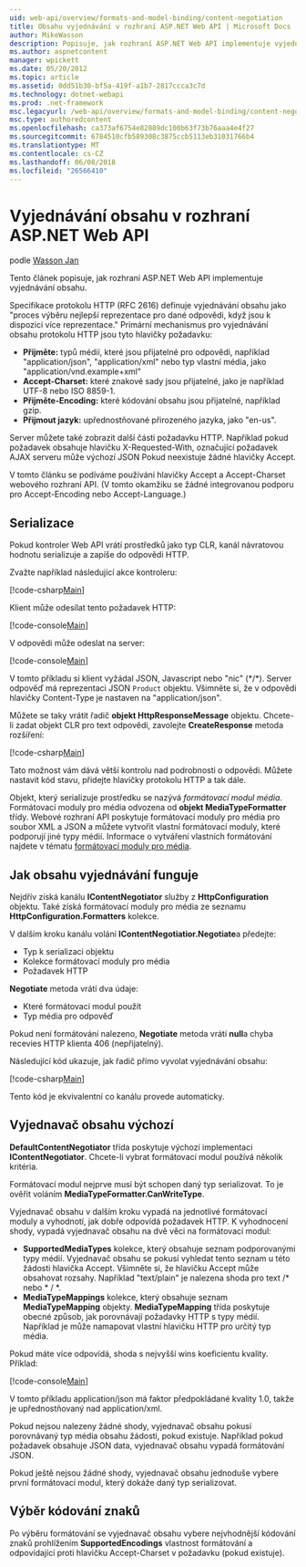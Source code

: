```yaml
---
uid: web-api/overview/formats-and-model-binding/content-negotiation
title: Obsahu vyjednávání v rozhraní ASP.NET Web API | Microsoft Docs
author: MikeWasson
description: Popisuje, jak rozhraní ASP.NET Web API implementuje vyjednávání obsahu HTTP.
ms.author: aspnetcontent
manager: wpickett
ms.date: 05/20/2012
ms.topic: article
ms.assetid: 0dd51b30-bf5a-419f-a1b7-2817ccca3c7d
ms.technology: dotnet-webapi
ms.prod: .net-framework
msc.legacyurl: /web-api/overview/formats-and-model-binding/content-negotiation
msc.type: authoredcontent
ms.openlocfilehash: ca373af6754e82889dc100b63f73b76aaa4e4f27
ms.sourcegitcommit: 6784510cfb589308c3875ccb5113eb31031766b4
ms.translationtype: MT
ms.contentlocale: cs-CZ
ms.lasthandoff: 06/08/2018
ms.locfileid: "26566410"
---
```

<a name="content-negotiation-in-aspnet-web-api"></a>Vyjednávání obsahu v rozhraní ASP.NET Web API
====================
podle [Wasson Jan](https://github.com/MikeWasson)

Tento článek popisuje, jak rozhraní ASP.NET Web API implementuje vyjednávání obsahu.

Specifikace protokolu HTTP (RFC 2616) definuje vyjednávání obsahu jako "proces výběru nejlepší reprezentace pro dané odpovědi, když jsou k dispozici více reprezentace." Primární mechanismus pro vyjednávání obsahu protokolu HTTP jsou tyto hlavičky požadavku:

- **Přijměte:** typů médií, které jsou přijatelné pro odpovědi, například "application/json", "application/xml" nebo typ vlastní média, jako &quot;application/vnd.example+xml&quot;
- **Accept-Charset:** které znakové sady jsou přijatelné, jako je například UTF-8 nebo ISO 8859-1.
- **Přijměte-Encoding:** které kódování obsahu jsou přijatelné, například gzip.
- **Přijmout jazyk:** upřednostňované přirozeného jazyka, jako "en-us".

Server můžete také zobrazit další části požadavku HTTP. Například pokud požadavek obsahuje hlavičku X-Requested-With, označující požadavek AJAX serveru může výchozí JSON Pokud neexistuje žádné hlavičky Accept.

V tomto článku se podíváme používání hlavičky Accept a Accept-Charset webového rozhraní API. (V tomto okamžiku se žádné integrovanou podporu pro Accept-Encoding nebo Accept-Language.)

## <a name="serialization"></a>Serializace

Pokud kontroler Web API vrátí prostředků jako typ CLR, kanál návratovou hodnotu serializuje a zapíše do odpovědi HTTP.

Zvažte například následující akce kontroleru:

[!code-csharp[Main](content-negotiation/samples/sample1.cs)]

Klient může odesílat tento požadavek HTTP:

[!code-console[Main](content-negotiation/samples/sample2.cmd)]

V odpovědi může odeslat na server:

[!code-console[Main](content-negotiation/samples/sample3.cmd)]

V tomto příkladu si klient vyžádal JSON, Javascript nebo "nic" (\*/\*). Server odpověď má reprezentaci JSON `Product` objektu. Všimněte si, že v odpovědi hlavičky Content-Type je nastaven na &quot;application/json&quot;.

Můžete se taky vrátit řadič **objekt HttpResponseMessage** objektu. Chcete-li zadat objekt CLR pro text odpovědi, zavolejte **CreateResponse** metoda rozšíření:

[!code-csharp[Main](content-negotiation/samples/sample4.cs)]

Tato možnost vám dává větší kontrolu nad podrobnosti o odpovědi. Můžete nastavit kód stavu, přidejte hlavičky protokolu HTTP a tak dále.

Objekt, který serializuje prostředku se nazývá *formátovací modul média*. Formátovací moduly pro média odvozena od **objekt MediaTypeFormatter** třídy. Webové rozhraní API poskytuje formátovací moduly pro média pro soubor XML a JSON a můžete vytvořit vlastní formátovací moduly, které podporují jiné typy médií. Informace o vytváření vlastních formátování najdete v tématu [formátovací moduly pro média](media-formatters.md).

## <a name="how-content-negotiation-works"></a>Jak obsahu vyjednávání funguje

Nejdřív získá kanálu **IContentNegotiator** služby z **HttpConfiguration** objektu. Také získá formátovací moduly pro média ze seznamu **HttpConfiguration.Formatters** kolekce.

V dalším kroku kanálu volání **IContentNegotiatior.Negotiate**a předejte:

- Typ k serializaci objektu
- Kolekce formátovací moduly pro média
- Požadavek HTTP

**Negotiate** metoda vrátí dva údaje:

- Které formátovací modul použít
- Typ média pro odpověď

Pokud není formátování nalezeno, **Negotiate** metoda vrátí **null**a chyba recevies HTTP klienta 406 (nepřijatelný).

Následující kód ukazuje, jak řadič přímo vyvolat vyjednávání obsahu:

[!code-csharp[Main](content-negotiation/samples/sample5.cs)]

Tento kód je ekvivalentní co kanálu provede automaticky.

## <a name="default-content-negotiator"></a>Vyjednavač obsahu výchozí

**DefaultContentNegotiator** třída poskytuje výchozí implementaci **IContentNegotiator**. Chcete-li vybrat formátovací modul používá několik kritéria.

Formátovací modul nejprve musí být schopen daný typ serializovat. To je ověřit voláním **MediaTypeFormatter.CanWriteType**.

Vyjednavač obsahu v dalším kroku vypadá na jednotlivé formátovací moduly a vyhodnotí, jak dobře odpovídá požadavek HTTP. K vyhodnocení shody, vypadá vyjednavač obsahu na dvě věci na formátovací modul:

- **SupportedMediaTypes** kolekce, který obsahuje seznam podporovanými typy médií. Vyjednavač obsahu se pokusí vyhledat tento seznam u této žádosti hlavička Accept. Všimněte si, že hlavičku Accept může obsahovat rozsahy. Například "text/plain" je nalezena shoda pro text /\* nebo \* / \*.
- **MediaTypeMappings** kolekce, který obsahuje seznam **MediaTypeMapping** objekty. **MediaTypeMapping** třída poskytuje obecné způsob, jak porovnávají požadavky HTTP s typy médií. Například je může namapovat vlastní hlavičku HTTP pro určitý typ média.

Pokud máte více odpovídá, shoda s nejvyšší wins koeficientu kvality. Příklad:

[!code-console[Main](content-negotiation/samples/sample6.cmd)]

V tomto příkladu application/json má faktor předpokládané kvality 1.0, takže je upřednostňovaný nad application/xml.

Pokud nejsou nalezeny žádné shody, vyjednavač obsahu pokusí porovnávaný typ média obsahu žádosti, pokud existuje. Například pokud požadavek obsahuje JSON data, vyjednavač obsahu vypadá formátování JSON.

Pokud ještě nejsou žádné shody, vyjednavač obsahu jednoduše vybere první formátovací modul, který dokáže daný typ serializovat.

## <a name="selecting-a-character-encoding"></a>Výběr kódování znaků

Po výběru formátování se vyjednavač obsahu vybere nejvhodnější kódování znaků prohlížením **SupportedEncodings** vlastnost formátování a odpovídající proti hlavičku Accept-Charset v požadavku (pokud existuje).

